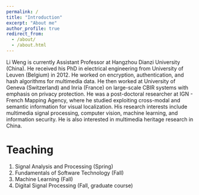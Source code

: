 ```yaml
---
permalink: /
title: "Introduction"
excerpt: "About me"
author_profile: true
redirect_from: 
  - /about/
  - /about.html
---
```


Li Weng is currently Assistant Professor at Hangzhou Dianzi University (China). He received his PhD in electrical engineering from University of Leuven (Belgium) in 2012. He worked on encryption, authentication, and hash algorithms for multimedia data. He then worked at University of Geneva (Switzerland) and Inria (France) on large-scale CBIR systems with emphasis on privacy protection. He was a post-doctoral researcher at IGN - French Mapping Agency, where he studied exploiting cross-modal and semantic information for visual localization. His research interests include multimedia signal processing, computer vision, machine learning, and information security. He is also interested in multimedia heritage research in China.

Teaching
======
1. Signal Analysis and Processing (Spring)
1. Fundamentals of Software Technology (Fall)
1. Machine Learning (Fall)
1. Digital Signal Processing (Fall, graduate course)
